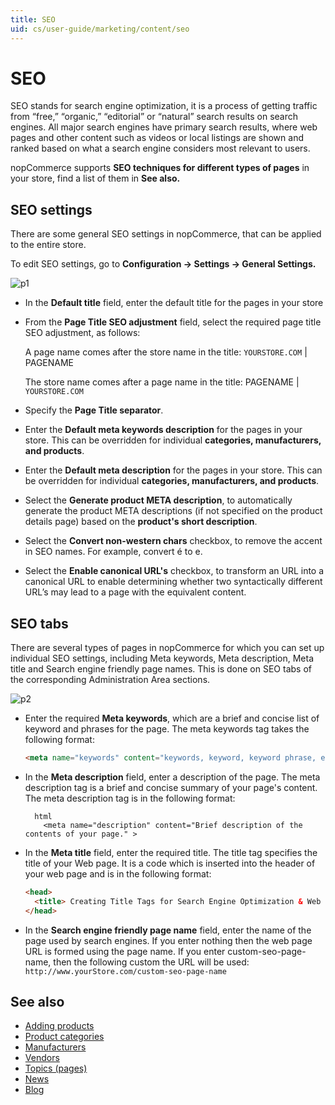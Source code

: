 ```yaml
---
title: SEO
uid: cs/user-guide/marketing/content/seo
---
```


# SEO

SEO stands for search engine optimization, it is a process of getting traffic from “free,” “organic,” “editorial” or “natural” search results on search engines. All major search engines have primary search results, where web pages and other content such as videos or local listings are shown and ranked based on what a search engine considers most relevant to users.

nopCommerce supports **SEO techniques for different types of pages** in your store, find a list of them in **See also.**

## SEO settings

There are some general SEO settings in nopCommerce, that can be applied to the entire store.

To edit SEO settings, go to **Configuration → Settings → General Settings.**

![p1](_static/seo/seo1.png)

- In the **Default title** field, enter the default title for the pages in your store
- From the **Page Title SEO adjustment** field, select the required page title SEO adjustment, as follows:
    
    A page name comes after the store name in the title: `YOURSTORE.COM` | PAGENAME
    
    The store name comes after a page name in the title: PAGENAME | `YOURSTORE.COM`

- Specify the **Page Title separator**.

- Enter the **Default meta keywords description** for the pages in your store. This can be overridden for individual **categories, manufacturers, and products**.
- Enter the **Default meta description** for the pages in your store. This can be overridden for individual **categories, manufacturers, and products**.
- Select the **Generate product META description**, to automatically generate the product META descriptions (if not specified on the product details page) based on the **product's short description**.
- Select the **Convert non-western chars** checkbox, to remove the accent in SEO names. For example, convert é to e.
- Select the **Enable canonical URL's** checkbox, to transform an URL into a canonical URL to enable determining whether two syntactically different URL’s may lead to a page with the equivalent content.

## SEO tabs

There are several types of pages in nopCommerce for which you can set up individual SEO settings, including Meta keywords, Meta description, Meta title and Search engine friendly page names. This is done on SEO tabs of the corresponding Administration Area sections.

![p2](_static/seo/seo2.png)

- Enter the required **Meta keywords**, which are a brief and concise list of keyword and phrases for the page. The meta keywords tag takes the following format:
    
    ```html
    <meta name="keywords" content="keywords, keyword, keyword phrase, etc." >
    ```

- In the **Meta description** field, enter a description of the page. The meta description tag is a brief and concise summary of your page's content. The meta description tag is in the following format:
    
        html
          <meta name="description" content="Brief description of the contents of your page." >

- In the **Meta title** field, enter the required title. The title tag specifies the title of your Web page. It is a code which is inserted into the header of your web page and is in the following format:
    
    ```html
    <head>
      <title> Creating Title Tags for Search Engine Optimization & Web Usability </title>
    </head>
    ```

- In the **Search engine friendly page name** field, enter the name of the page used by search engines. If you enter nothing then the web page URL is formed using the page name. If you enter custom-seo-page-name, then the following custom the URL will be used: `http://www.yourStore.com/custom-seo-page-name`

## See also

- [Adding products](xref:cs/user-guide/running/product-management/products/adding-products/index)
- [Product categories](xref:cs/user-guide/running/product-management/categories)
- [Manufacturers](xref:cs/user-guide/running/product-management/manufacturers)
- [Vendors](xref:cs/user-guide/configuring/setting-up/customers/vendors/index)
- [Topics (pages)](xref:cs/user-guide/marketing/content/topics)
- [News](xref:cs/user-guide/marketing/content/news/index)
- [Blog](xref:cs/user-guide/marketing/content/blog/index)